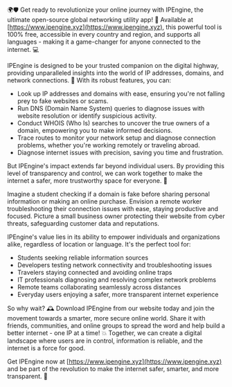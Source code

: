 🌍🛡️ Get ready to revolutionize your online journey with IPEngine, the ultimate open-source global networking utility app! 🚀 Available at [https://www.ipengine.xyz](https://www.ipengine.xyz), this powerful tool is 100% free, accessible in every country and region, and supports all languages - making it a game-changer for anyone connected to the internet. 💻

IPEngine is designed to be your trusted companion on the digital highway, providing unparalleled insights into the world of IP addresses, domains, and network connections. 📡 With its robust features, you can:

* Look up IP addresses and domains with ease, ensuring you're not falling prey to fake websites or scams.
* Run DNS (Domain Name System) queries to diagnose issues with website resolution or identify suspicious activity.
* Conduct WHOIS (Who Is) searches to uncover the true owners of a domain, empowering you to make informed decisions.
* Trace routes to monitor your network setup and diagnose connection problems, whether you're working remotely or traveling abroad.
* Diagnose internet issues with precision, saving you time and frustration.

But IPEngine's impact extends far beyond individual users. By providing this level of transparency and control, we can work together to make the internet a safer, more trustworthy space for everyone. 🌟

Imagine a student checking if a domain is fake before sharing personal information or making an online purchase. Envision a remote worker troubleshooting their connection issues with ease, staying productive and focused. Picture a small business owner protecting their website from cyber threats, safeguarding customer data and reputations.

IPEngine's value lies in its ability to empower individuals and organizations alike, regardless of location or language. It's the perfect tool for:

* Students seeking reliable information sources
* Developers testing network connectivity and troubleshooting issues
* Travelers staying connected and avoiding online traps
* IT professionals diagnosing and resolving complex network problems
* Remote teams collaborating seamlessly across distances
* Everyday users enjoying a safer, more transparent internet experience

So why wait? 🕰️ Download IPEngine from our website today and join the movement towards a smarter, more secure online world. Share it with friends, communities, and online groups to spread the word and help build a better internet - one IP at a time! 💥 Together, we can create a digital landscape where users are in control, information is reliable, and the internet is a force for good.

Get IPEngine now at [https://www.ipengine.xyz](https://www.ipengine.xyz) and be part of the revolution to make the internet safer, smarter, and more transparent. 💪